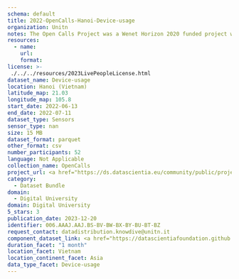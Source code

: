 ```yaml
---
schema: default
title: 2022-OpenCalls-Hanoi-Device-usage
organization: Unitn
notes: The Open Calls Project was a Wenet Horizon 2020 funded project with the goal of developing a diversity-aware, machine-mediated paradigm for social interactions. It collected information on the eating/drinking activities of the students of FPT University in Vietnam. The project was carried out in June and July 2022. The project set out to sense the daily activity data of respondents through the mobile phone sensors, collect health data through daily food log surveys, collect alcohol-drinking activities coupled with the motives for drinking, and conduct semi-structured surveys to gather feedback on the project. Data collection was carried out in three big cities across Vietnam. The i-Log application was used to collect sensor data from participants with the language set to Vietnamese. The food-drink activities were collected with an i-Log survey filled in by the respondents three times a day.
resources:
  - name: 
    url: 
    format: 
license: >-
 ./../../resources/2023LivePeopleLicense.html
dataset_name: Device-usage
location: Hanoi (Vietnam)
latitude_map: 21.03
longitude_map: 105.8
start_date: 2022-06-13
end_date: 2022-07-11
dataset_type: Sensors
sensor_type: nan
size: 15 MB
dataset_format: parquet
other_format: csv
number_participants: 52
language: Not Applicable
collection_name: OpenCalls
project_url: <a href="https://ds.datascientia.eu/community/public/projects/3b975830-9ecc-4127-855b-f88b8b5fe2ca">https://ds.datascientia.eu/community/public/projects/3b975830-9ecc-4127-855b-f88b8b5fe2ca</a>
category: 
  - Dataset Bundle
domain: 
  - Digital University
domain: Digital University
5_stars: 3
publication_date: 2023-12-20
identifier: 006.AAAJ.AAJ.BS-BV-BW-BX-BY-BU-BT-BZ
request_contact: datadistribution.knowdive@unitn.it
component_dataset_link: <a href="https://datascientiafoundation.github.io/LivePeople/datasets/2022-OC1-Hanoi-Airplane%20Mode%20Event/">2022-OC1-Hanoi-Airplane Mode Event</a>, <a href="https://datascientiafoundation.github.io/LivePeople/datasets/2022-OC1-Hanoi-Battery%20Monitoring%20Log/">2022-OC1-Hanoi-Battery Monitoring Log</a>, <a href="https://datascientiafoundation.github.io/LivePeople/datasets/2022-OC1-Hanoi-Batterycharge%20Event/">2022-OC1-Hanoi-Batterycharge Event</a>, <a href="https://datascientiafoundation.github.io/LivePeople/datasets/2022-OC1-Hanoi-Doze%20Event/">2022-OC1-Hanoi-Doze Event</a>, <a href="https://datascientiafoundation.github.io/LivePeople/datasets/2022-OC1-Hanoi-Ring%20Mode%20Event/">2022-OC1-Hanoi-Ring Mode Event</a>, <a href="https://datascientiafoundation.github.io/LivePeople/datasets/2022-OC1-Hanoi-Screen%20Event/">2022-OC1-Hanoi-Screen Event</a>, <a href="https://datascientiafoundation.github.io/LivePeople/datasets/2022-OC1-Hanoi-Touch%20Event/">2022-OC1-Hanoi-Touch Event</a>, <a href="https://datascientiafoundation.github.io/LivePeople/datasets/2022-OC1-Hanoi-User%20Presence%20Event/">2022-OC1-Hanoi-User Presence Event</a>
duration_facet: "1 month"
location_facet: Vietnam
location_continent_facet: Asia
data_type_facet: Device-usage
---
```


